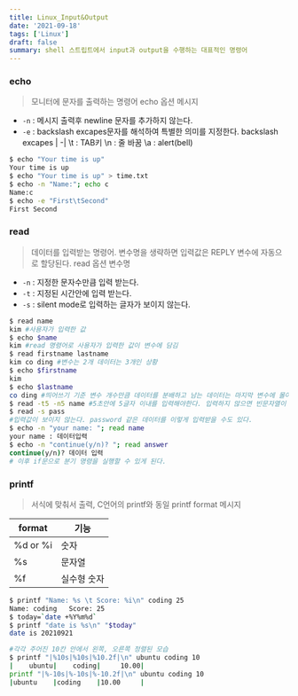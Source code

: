 ```yaml
---
title: Linux_Input&Output
date: '2021-09-18'
tags: ['Linux']
draft: false
summary: shell 스트립트에서 input과 output을 수행하는 대표적인 명령어
---
```


### echo

> 모니터에 문자를 출력하는 명령어
> echo 옵션 메시지

- `-n` : 메시지 출력후 newline 문자를 추가하지 않는다.
- `-e` : backslash excapes문자를 해석하여 특별한 의미를 지정한다.
  backslash excapes |
  -|
  \t : TAB키
  \n : 줄 바꿈
  \a : alert(bell)

```sh
$ echo "Your time is up"
Your time is up
$ echo "Your time is up" > time.txt
$ echo -n "Name:"; echo c
Name:c
$ echo -e "First\tSecond"
First Second
```

### read

> 데이터를 입력받는 명령어. 변수명을 생략하면 입력값은 REPLY 변수에 자동으로 할당된다.
> read 옵션 변수명

- `-n` : 지정한 문자수만큼 입력 받는다.
- `-t` : 지정된 시간안에 입력 받는다.
- `-s` : silent mode로 입력하는 글자가 보이지 않는다.

```sh
$ read name
kim #사용자가 입력한 값
$ echo $name
kim #read 명령어로 사용자가 입력한 값이 변수에 담김
$ read firstname lastname
kim co ding #변수는 2개 데이터는 3개인 상황
$ echo $firstname
kim
$ echo $lastname
co ding #띄어쓰기 기준 변수 개수만큼 데이터를 분배하고 남는 데이터는 마지막 변수에 몰아넣는다.
$ read -t5 -n5 name #5초안에 5글자 이내를 입력해야한다. 입력하지 않으면 빈문자열이 name에 할당
$ read -s pass
#입력값이 보이지 않는다. password 같은 데이터를 이렇게 입력받을 수도 있다.
$ echo -n "your name: "; read name
your name : 데이터입력
$ echo -n "continue(y/n)? "; read answer
continue(y/n)? 데이터 입력
# 이후 if문으로 분기 명령을 실행할 수 있게 된다.
```

### printf

> 서식에 맞춰서 출력, C언어의 printf와 동일
> printf format 메시지

| format   | 기능        |
| -------- | ----------- |
| %d or %i | 숫자        |
| %s       | 문자열      |
| %f       | 실수형 숫자 |

```bash
$ printf "Name: %s \t Score: %i\n" coding 25
Name: coding   Score: 25
$ today=`date +%Y%m%d`
$ printf "date is %s\n" "$today"
date is 20210921

#각각 주어진 10칸 안에서 왼쪽, 오른쪽 정렬된 모습
$ printf "|%10s|%10s|%10.2f|\n" ubuntu coding 10
|    ubuntu|    coding|     10.00|
printf "|%-10s|%-10s|%-10.2f|\n" ubuntu coding 10
|ubuntu    |coding    |10.00     |
```
